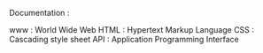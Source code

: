 Documentation :

www : World Wide Web
HTML : Hypertext Markup Language
CSS : Cascading style sheet
API : Application Programming Interface
